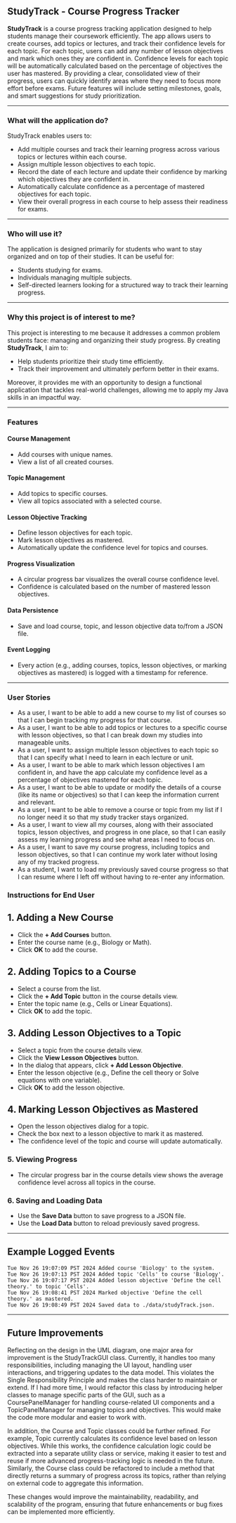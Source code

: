 ## StudyTrack - Course Progress Tracker

**StudyTrack** is a course progress tracking application designed to help students manage their coursework efficiently. The app allows users to create courses, add topics or lectures, and track their confidence levels for each topic. For each topic, users can add any number of lesson objectives and mark which ones they are confident in. Confidence levels for each topic will be automatically calculated based on the percentage of objectives the user has mastered. By providing a clear, consolidated view of their progress, users can quickly identify areas where they need to focus more effort before exams. Future features will include setting milestones, goals, and smart suggestions for study prioritization.

---

### What will the application do?

StudyTrack enables users to:
- Add multiple courses and track their learning progress across various topics or lectures within each course.
- Assign multiple lesson objectives to each topic.
- Record the date of each lecture and update their confidence by marking which objectives they are confident in.
- Automatically calculate confidence as a percentage of mastered objectives for each topic.
- View their overall progress in each course to help assess their readiness for exams.

---

### Who will use it?

The application is designed primarily for students who want to stay organized and on top of their studies. It can be useful for:
- Students studying for exams.
- Individuals managing multiple subjects.
- Self-directed learners looking for a structured way to track their learning progress.

---

### Why this project is of interest to me?

This project is interesting to me because it addresses a common problem students face: managing and organizing their study progress. By creating **StudyTrack**, I aim to:
- Help students prioritize their study time efficiently.
- Track their improvement and ultimately perform better in their exams.

Moreover, it provides me with an opportunity to design a functional application that tackles real-world challenges, allowing me to apply my Java skills in an impactful way.

---

### Features

#### **Course Management**
- Add courses with unique names.
- View a list of all created courses.

#### **Topic Management**
- Add topics to specific courses.
- View all topics associated with a selected course.

#### **Lesson Objective Tracking**
- Define lesson objectives for each topic.
- Mark lesson objectives as mastered.
- Automatically update the confidence level for topics and courses.

#### **Progress Visualization**
- A circular progress bar visualizes the overall course confidence level.
- Confidence is calculated based on the number of mastered lesson objectives.

#### **Data Persistence**
- Save and load course, topic, and lesson objective data to/from a JSON file.

#### **Event Logging**
- Every action (e.g., adding courses, topics, lesson objectives, or marking objectives as mastered) is logged with a timestamp for reference.
---

### User Stories

- As a user, I want to be able to add a new course to my list of courses so that I can begin tracking my progress for that course.
- As a user, I want to be able to add topics or lectures to a specific course with lesson objectives, so that I can break down my studies into manageable units.
- As a user, I want to assign multiple lesson objectives to each topic so that I can specify what I need to learn in each lecture or unit.
- As a user, I want to be able to mark which lesson objectives I am confident in, and have the app calculate my confidence level as a percentage of objectives mastered for each topic.
- As a user, I want to be able to update or modify the details of a course (like its name or objectives) so that I can keep the information current and relevant.
- As a user, I want to be able to remove a course or topic from my list if I no longer need it so that my study tracker stays organized.
- As a user, I want to view all my courses, along with their associated topics, lesson objectives, and progress in one place, so that I can easily assess my learning progress and see what areas I need to focus on.
- As a user, I want to save my course progress, including topics and lesson objectives, so that I can continue my work later without losing any of my tracked progress.
- As a student, I want to load my previously saved course progress so that I can resume where I left off without having to re-enter any information.


### Instructions for End User
## 1. Adding a New Course
- Click the **+ Add Courses** button.
- Enter the course name (e.g., Biology or Math).
- Click **OK** to add the course.

## 2. Adding Topics to a Course
- Select a course from the list.
- Click the **+ Add Topic** button in the course details view.
- Enter the topic name (e.g., Cells or Linear Equations).
- Click **OK** to add the topic.

## 3. Adding Lesson Objectives to a Topic 
- Select a topic from the course details view.
- Click the **View Lesson Objectives** button.
- In the dialog that appears, click **+ Add Lesson Objective**.
- Enter the lesson objective (e.g., Define the cell theory or Solve equations with one variable).
- Click **OK** to add the lesson objective.

## 4. Marking Lesson Objectives as Mastered 
- Open the lesson objectives dialog for a topic.
- Check the box next to a lesson objective to mark it as mastered.
- The confidence level of the topic and course will update automatically.

### 5. Viewing Progress 
- The circular progress bar in the course details view shows the average confidence level across all topics in the course.

### 6. Saving and Loading Data
- Use the **Save Data** button to save progress to a JSON file.
- Use the **Load Data** button to reload previously saved progress.

---
## Example Logged Events
```plaintext
Tue Nov 26 19:07:09 PST 2024 Added course 'Biology' to the system.
Tue Nov 26 19:07:13 PST 2024 Added topic 'Cells' to course 'Biology'.
Tue Nov 26 19:07:17 PST 2024 Added lesson objective 'Define the cell theory.' to topic 'Cells'.
Tue Nov 26 19:08:41 PST 2024 Marked objective 'Define the cell theory.' as mastered.
Tue Nov 26 19:08:49 PST 2024 Saved data to ./data/studyTrack.json.
```
---
## Future Improvements
Reflecting on the design in the UML diagram, one major area for improvement is the StudyTrackGUI class. Currently, it handles too many responsibilities, including managing the UI layout, handling user interactions, and triggering updates to the data model. This violates the Single Responsibility Principle and makes the class harder to maintain or extend. If I had more time, I would refactor this class by introducing helper classes to manage specific parts of the GUI, such as a CoursePanelManager for handling course-related UI components and a TopicPanelManager for managing topics and objectives. This would make the code more modular and easier to work with.

In addition, the Course and Topic classes could be further refined. For example, Topic currently calculates its confidence level based on lesson objectives. While this works, the confidence calculation logic could be extracted into a separate utility class or service, making it easier to test and reuse if more advanced progress-tracking logic is needed in the future. Similarly, the Course class could be refactored to include a method that directly returns a summary of progress across its topics, rather than relying on external code to aggregate this information.

These changes would improve the maintainability, readability, and scalability of the program, ensuring that future enhancements or bug fixes can be implemented more efficiently.